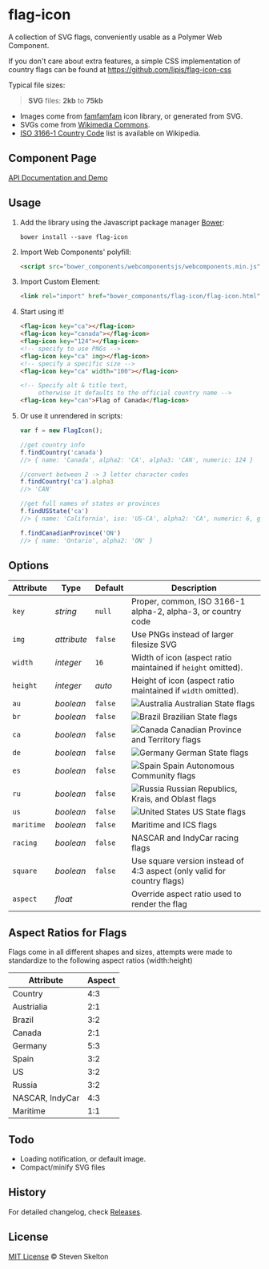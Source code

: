 flag-icon
===========

A collection of SVG flags, conveniently usable as a Polymer Web Component.

If you don't care about extra features, a simple CSS implementation of country flags can be found at https://github.com/lipis/flag-icon-css


Typical file sizes:

> **SVG** files: **2kb** to **75kb**

* Images come from [famfamfam](http://www.famfamfam.com/lab/icons/flags/) icon library, or generated from SVG.
* SVGs come from [Wikimedia Commons](http://commons.wikimedia.org/wiki/Category:SVG_sovereign_state_flags).
* [ISO 3166-1 Country Code](http://en.wikipedia.org/wiki/ISO_3166-1) list is available on Wikipedia.

## Component Page

[API Documentation and Demo](http://protoss78.github.io/flag-icon/)

## Usage

1. Add the library using the Javascript package manager [Bower](http://bower.io/):

	```bower install --save flag-icon```

2. Import Web Components' polyfill:

	```html
	<script src="bower_components/webcomponentsjs/webcomponents.min.js"></script>
	```

3. Import Custom Element:

	```html
	<link rel="import" href="bower_components/flag-icon/flag-icon.html">
	```

4. Start using it!

	```html
	<flag-icon key="ca"></flag-icon>
	<flag-icon key="canada"></flag-icon>
	<flag-icon key="124"></flag-icon>
	<!-- specify to use PNGs -->
	<flag-icon key="ca" img></flag-icon>
	<!-- specify a specific size -->
	<flag-icon key="ca" width="100"></flag-icon>

	<!-- Specify alt & title text,
	     otherwise it defaults to the official country name -->
	<flag-icon key="can">Flag of Canada</flag-icon>
	```

5. Or use it unrendered in scripts:

	```javascript
	var f = new FlagIcon();

	//get country info
	f.findCountry('canada')
	//> { name: 'Canada', alpha2: 'CA', alpha3: 'CAN', numeric: 124 }

	//convert between 2 -> 3 letter character codes
	f.findCountry('ca').alpha3
	//> 'CAN'

	//get full names of states or provinces
	f.findUSState('ca')
	//> { name: 'California', iso: 'US-CA', alpha2: 'CA', numeric: 6, gpo: 'Calif.' }

	f.findCanadianProvince('ON')
	//> { name: 'Ontario', alpha2: 'ON' }
	```

## Options

Attribute	| Type			| Default	| Description
---			| ---			| ---		| ---
`key`		| *string*		| `null`	| Proper, common, ISO 3166-1 alpha-2, alpha-3, or country code
`img`		| *attribute*	| `false`	| Use PNGs instead of larger filesize SVG
`width`		| *integer*		| `16`		| Width of icon (aspect ratio maintained if `height` omitted).
`height`	| *integer*		| _auto_	| Height of icon (aspect ratio maintained if `width` omitted).
`au`		| *boolean*		| `false`	| ![Australia](https://raw.githubusercontent.com/stevenrskelton/flag-icon/master/png/16/country-4x3/au.png "Australia") Australian State flags
`br`		| *boolean*		| `false`	| ![Brazil](https://raw.githubusercontent.com/stevenrskelton/flag-icon/master/png/16/country-4x3/br.png "Brazil") Brazilian State flags
`ca`		| *boolean*		| `false`	| ![Canada](https://raw.githubusercontent.com/stevenrskelton/flag-icon/master/png/16/country-4x3/ca.png "Canada") Canadian Province and Territory flags
`de`		| *boolean*		| `false`	| ![Germany](https://raw.githubusercontent.com/stevenrskelton/flag-icon/master/png/16/country-4x3/de.png "Germany") German State flags
`es`		| *boolean*		| `false`	| ![Spain](https://raw.githubusercontent.com/stevenrskelton/flag-icon/master/png/16/country-4x3/es.png "Spain") Spain Autonomous Community flags
`ru`		| *boolean*		| `false`	| ![Russia](https://raw.githubusercontent.com/stevenrskelton/flag-icon/master/png/16/country-4x3/ru.png "Russia") Russian Republics, Krais, and Oblast flags
`us`		| *boolean*		| `false`	| ![United States](https://raw.githubusercontent.com/stevenrskelton/flag-icon/master/png/16/country-4x3/us.png "United States") US State flags
`maritime`	| *boolean*		| `false`	| Maritime and ICS flags
`racing`	| *boolean*		| `false`	| NASCAR and IndyCar racing flags
`square`	| *boolean*		| `false`	| Use square version instead of 4:3 aspect (only valid for country flags)
`aspect`	| *float*		| 			| Override aspect ratio used to render the flag

## Aspect Ratios for Flags

Flags come in all different shapes and sizes, attempts were made to standardize to the following aspect ratios (width:height)

Attribute		| Aspect
---				| ---
Country			| 4:3
Austrialia		| 2:1
Brazil			| 3:2
Canada			| 2:1
Germany			| 5:3
Spain			| 3:2
US				| 3:2
Russia			| 3:2
NASCAR, IndyCar	| 4:3
Maritime		| 1:1

## Todo

- Loading notification, or default image.
- Compact/minify SVG files

## History

For detailed changelog, check [Releases](https://github.com/stevenrskelton/flag-icon/releases).

## License

[MIT License](http://opensource.org/licenses/MIT) © Steven Skelton
